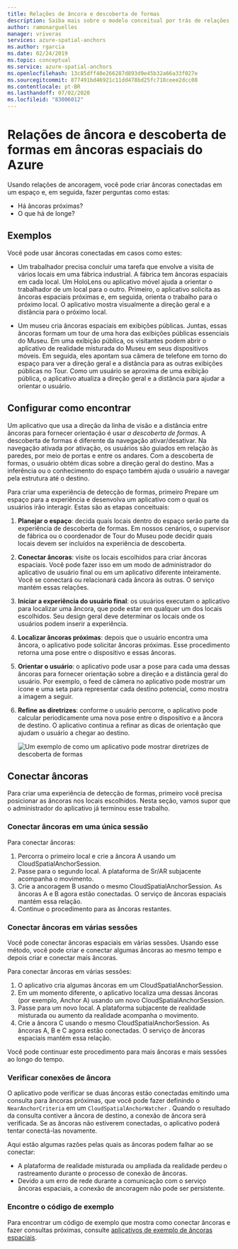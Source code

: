 ```yaml
---
title: Relações de âncora e descoberta de formas
description: Saiba mais sobre o modelo conceitual por trás de relações de ancoragem. Aprenda a conectar âncoras dentro de um espaço e a usar a API próxima para atender a um cenário de descoberta de formas.
author: ramonarguelles
manager: vriveras
services: azure-spatial-anchors
ms.author: rgarcia
ms.date: 02/24/2019
ms.topic: conceptual
ms.service: azure-spatial-anchors
ms.openlocfilehash: 13c85dff40e266287d893d9e45b32a66a33f027e
ms.sourcegitcommit: 877491bd46921c11dd478bd25fc718ceee2dcc08
ms.contentlocale: pt-BR
ms.lasthandoff: 07/02/2020
ms.locfileid: "83006012"
---
```

# <a name="anchor-relationships-and-way-finding-in-azure-spatial-anchors"></a>Relações de âncora e descoberta de formas em âncoras espaciais do Azure

Usando relações de ancoragem, você pode criar âncoras conectadas em um espaço e, em seguida, fazer perguntas como estas:

* Há âncoras próximas?
* O que há de longe?

## <a name="examples"></a>Exemplos

Você pode usar âncoras conectadas em casos como estes:

* Um trabalhador precisa concluir uma tarefa que envolve a visita de vários locais em uma fábrica industrial. A fábrica tem âncoras espaciais em cada local. Um HoloLens ou aplicativo móvel ajuda a orientar o trabalhador de um local para o outro. Primeiro, o aplicativo solicita as âncoras espaciais próximas e, em seguida, orienta o trabalho para o próximo local. O aplicativo mostra visualmente a direção geral e a distância para o próximo local.

* Um museu cria âncoras espaciais em exibições públicas. Juntas, essas âncoras formam um tour de uma hora das exibições públicas essenciais do Museu. Em uma exibição pública, os visitantes podem abrir o aplicativo de realidade misturada do Museu em seus dispositivos móveis. Em seguida, eles apontam sua câmera de telefone em torno do espaço para ver a direção geral e a distância para as outras exibições públicas no Tour. Como um usuário se aproxima de uma exibição pública, o aplicativo atualiza a direção geral e a distância para ajudar a orientar o usuário.

## <a name="set-up-way-finding"></a>Configurar como encontrar

Um aplicativo que usa a direção da linha de visão e a distância entre âncoras para fornecer orientação é usar *a descoberta de formas*. A descoberta de formas é diferente da navegação ativar/desativar. Na navegação ativada por ativação, os usuários são guiados em relação às paredes, por meio de portas e entre os andares. Com a descoberta de formas, o usuário obtém dicas sobre a direção geral do destino. Mas a inferência ou o conhecimento do espaço também ajuda o usuário a navegar pela estrutura até o destino.

Para criar uma experiência de detecção de formas, primeiro Prepare um espaço para a experiência e desenvolva um aplicativo com o qual os usuários irão interagir. Estas são as etapas conceituais:

1. **Planejar o espaço**: decida quais locais dentro do espaço serão parte da experiência de descoberta de formas. Em nossos cenários, o supervisor de fábrica ou o coordenador de Tour do Museu pode decidir quais locais devem ser incluídos na experiência de descoberta.
2. **Conectar âncoras**: visite os locais escolhidos para criar âncoras espaciais. Você pode fazer isso em um modo de administrador do aplicativo de usuário final ou em um aplicativo diferente inteiramente. Você se conectará ou relacionará cada âncora às outras. O serviço mantém essas relações.
3. **Iniciar a experiência do usuário final**: os usuários executam o aplicativo para localizar uma âncora, que pode estar em qualquer um dos locais escolhidos. Seu design geral deve determinar os locais onde os usuários podem inserir a experiência.
4. **Localizar âncoras próximas**: depois que o usuário encontra uma âncora, o aplicativo pode solicitar âncoras próximas. Esse procedimento retorna uma pose entre o dispositivo e essas âncoras.
5. **Orientar o usuário**: o aplicativo pode usar a pose para cada uma dessas âncoras para fornecer orientação sobre a direção e a distância geral do usuário. Por exemplo, o feed de câmera no aplicativo pode mostrar um ícone e uma seta para representar cada destino potencial, como mostra a imagem a seguir.
6. **Refine as diretrizes**: conforme o usuário percorre, o aplicativo pode calcular periodicamente uma nova pose entre o dispositivo e a âncora de destino. O aplicativo continua a refinar as dicas de orientação que ajudam o usuário a chegar ao destino.

    ![Um exemplo de como um aplicativo pode mostrar diretrizes de descoberta de formas](./media/meeting-spot.png)

## <a name="connect-anchors"></a>Conectar âncoras

Para criar uma experiência de detecção de formas, primeiro você precisa posicionar as âncoras nos locais escolhidos. Nesta seção, vamos supor que o administrador do aplicativo já terminou esse trabalho.

### <a name="connect-anchors-in-a-single-session"></a>Conectar âncoras em uma única sessão

Para conectar âncoras:

1. Percorra o primeiro local e crie a âncora A usando um CloudSpatialAnchorSession.
2. Passe para o segundo local. A plataforma de Sr/AR subjacente acompanha o movimento.
3. Crie a ancoragem B usando o mesmo CloudSpatialAnchorSession. As âncoras A e B agora estão conectadas. O serviço de âncoras espaciais mantém essa relação.
4. Continue o procedimento para as âncoras restantes.

### <a name="connect-anchors-in-multiple-sessions"></a>Conectar âncoras em várias sessões

Você pode conectar âncoras espaciais em várias sessões. Usando esse método, você pode criar e conectar algumas âncoras ao mesmo tempo e depois criar e conectar mais âncoras.

Para conectar âncoras em várias sessões:

1. O aplicativo cria algumas âncoras em um CloudSpatialAnchorSession.
2. Em um momento diferente, o aplicativo localiza uma dessas âncoras (por exemplo, Anchor A) usando um novo CloudSpatialAnchorSession.
3. Passe para um novo local. A plataforma subjacente de realidade misturada ou aumento da realidade acompanha o movimento.
4. Crie a âncora C usando o mesmo CloudSpatialAnchorSession. As âncoras A, B e C agora estão conectadas. O serviço de âncoras espaciais mantém essa relação.

Você pode continuar este procedimento para mais âncoras e mais sessões ao longo do tempo.

### <a name="verify-anchor-connections"></a>Verificar conexões de âncora

O aplicativo pode verificar se duas âncoras estão conectadas emitindo uma consulta para âncoras próximas, que você pode fazer definindo o `NearAnchorCriteria` em um `CloudSpatialAnchorWatcher` . Quando o resultado da consulta contiver a âncora de destino, a conexão de âncora será verificada. Se as âncoras não estiverem conectadas, o aplicativo poderá tentar conectá-las novamente.

Aqui estão algumas razões pelas quais as âncoras podem falhar ao se conectar:

* A plataforma de realidade misturada ou ampliada da realidade perdeu o rastreamento durante o processo de conexão de âncoras.
* Devido a um erro de rede durante a comunicação com o serviço âncoras espaciais, a conexão de ancoragem não pode ser persistente.

### <a name="find-sample-code"></a>Encontre o código de exemplo

Para encontrar um código de exemplo que mostra como conectar âncoras e fazer consultas próximas, consulte [aplicativos de exemplo de âncoras espaciais](https://github.com/Azure/azure-spatial-anchors-samples).

